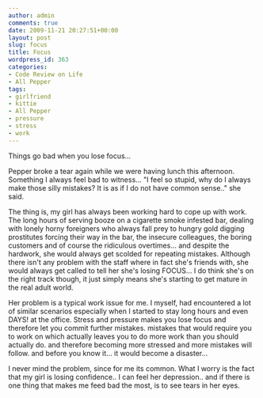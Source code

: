 ```yaml
---
author: admin
comments: true
date: 2009-11-21 20:27:51+00:00
layout: post
slug: focus
title: Focus
wordpress_id: 363
categories:
- Code Review on Life
- All Pepper
tags:
- girlfriend
- kittie
- All Pepper
- pressure
- stress
- work
---
```


Things go bad when you lose focus...

Pepper broke a tear again while we were having lunch this afternoon. Something I always feel bad to witness... "I feel so stupid, why do I always make those silly mistakes? It is as if I do not have common sense.." she said.

The thing is, my girl has always been working hard to cope up with work. The long hours of serving booze on a cigarette smoke infested bar, dealing with lonely horny foreigners who always fall prey to hungry gold digging prostitutes forcing their way in the bar, the insecure colleagues, the boring customers and of course the ridiculous overtimes... and despite the hardwork, she would always get scolded for repeating mistakes. Although there isn't any problem with the staff where in fact she's friends with, she would always get called to tell her she's losing FOCUS... I do think she's on the right track though, it just simply means she's starting to get mature in the real adult world.

Her problem is a typical work issue for me. I myself, had encountered a lot of similar scenarios especially when I started to stay long hours and even DAYS! at the office. Stress and pressure makes you lose focus and therefore let you commit further mistakes. mistakes that would require you to work on which actually leaves you to do more work than you should actually do. and therefore becoming more stressed and more mistakes will follow. and before you know it... it would become a disaster...

I never mind the problem, since for me its common. What I worry is the fact that my girl is losing confidence.. I can feel her depression.. and if there is one thing that makes me feed bad the most, is to see tears in her eyes.
